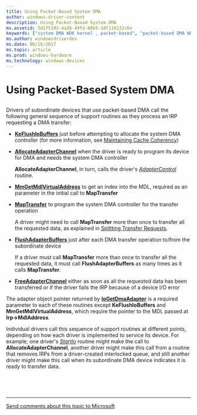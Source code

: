 ```yaml
---
title: Using Packet-Based System DMA
author: windows-driver-content
description: Using Packet-Based System DMA
ms.assetid: 5d175193-4a28-49fd-80b5-18f116232c6e
keywords: ["system DMA WDK kernel , packet-based", "packet-based DMA WDK kernel", "DMA transfers WDK kernel , packet-based"]
ms.author: windowsdriverdev
ms.date: 06/16/2017
ms.topic: article
ms.prod: windows-hardware
ms.technology: windows-devices
---
```


# Using Packet-Based System DMA


## <a href="" id="ddk-using-packet-based-system-dma-kg"></a>


Drivers of subordinate devices that use packet-based DMA call the following general sequence of support routines as they process an IRP requesting a DMA transfer:

-   [**KeFlushIoBuffers**](https://msdn.microsoft.com/library/windows/hardware/ff552041) just before attempting to allocate the system DMA controller (for more information, see [Maintaining Cache Coherency](maintaining-cache-coherency.md))

-   [**AllocateAdapterChannel**](https://msdn.microsoft.com/library/windows/hardware/ff540573) when the driver is ready to program its device for DMA and needs the system DMA controller

    **AllocateAdapterChannel**, in turn, calls the driver's [*AdapterControl*](https://msdn.microsoft.com/library/windows/hardware/ff540504) routine.

-   [**MmGetMdlVirtualAddress**](https://msdn.microsoft.com/library/windows/hardware/ff554539) to get an index into the MDL, required as an parameter in the initial call to **MapTransfer**

-   [**MapTransfer**](https://msdn.microsoft.com/library/windows/hardware/ff554402) to program the system DMA controller for the transfer operation

    A driver might need to call **MapTransfer** more than once to transfer all the requested data, as explained in [Splitting Transfer Requests](splitting-dma-transfer-requests.md).

-   [**FlushAdapterBuffers**](https://msdn.microsoft.com/library/windows/hardware/ff545917) just after each DMA transfer operation to/from the subordinate device

    If a driver must call **MapTransfer** more than once to transfer all the requested data, it must call **FlushAdapterBuffers** as many times as it calls **MapTransfer**.

-   [**FreeAdapterChannel**](https://msdn.microsoft.com/library/windows/hardware/ff546507) either as soon as all the requested data has been transferred or if the driver fails the IRP because of a device I/O error

The adapter object pointer returned by [**IoGetDmaAdapter**](https://msdn.microsoft.com/library/windows/hardware/ff549220) is a required parameter to each of these routines except **KeFlushIoBuffers** and **MmGetMdlVirtualAddress**, which require the pointer to the MDL passed at **Irp-&gt;MdlAddress**.

Individual drivers call this sequence of support routines at different points, depending on how each driver is implemented to service its device. For example, one driver's [*StartIo*](https://msdn.microsoft.com/library/windows/hardware/ff563858) routine might make the call to **AllocateAdapterChannel**, another driver might make this call from a routine that removes IRPs from a driver-created interlocked queue, and still another driver might make this call when its subordinate DMA device indicates it is ready to transfer data.

 

 


--------------------
[Send comments about this topic to Microsoft](mailto:wsddocfb@microsoft.com?subject=Documentation%20feedback%20%5Bkernel\kernel%5D:%20Using%20Packet-Based%20System%20DMA%20%20RELEASE:%20%286/14/2017%29&body=%0A%0APRIVACY%20STATEMENT%0A%0AWe%20use%20your%20feedback%20to%20improve%20the%20documentation.%20We%20don't%20use%20your%20email%20address%20for%20any%20other%20purpose,%20and%20we'll%20remove%20your%20email%20address%20from%20our%20system%20after%20the%20issue%20that%20you're%20reporting%20is%20fixed.%20While%20we're%20working%20to%20fix%20this%20issue,%20we%20might%20send%20you%20an%20email%20message%20to%20ask%20for%20more%20info.%20Later,%20we%20might%20also%20send%20you%20an%20email%20message%20to%20let%20you%20know%20that%20we've%20addressed%20your%20feedback.%0A%0AFor%20more%20info%20about%20Microsoft's%20privacy%20policy,%20see%20http://privacy.microsoft.com/default.aspx. "Send comments about this topic to Microsoft")


